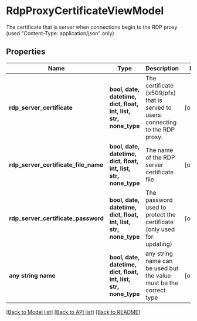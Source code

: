 # RdpProxyCertificateViewModel

The certificate that is server when connections begin to the RDP proxy (used \"Content-Type: application/json\" only)

## Properties
Name | Type | Description | Notes
------------ | ------------- | ------------- | -------------
**rdp_server_certificate** | **bool, date, datetime, dict, float, int, list, str, none_type** | The certificate (x509/pfx) that is served to users connecting to the RDP proxy. | [optional] 
**rdp_server_certificate_file_name** | **bool, date, datetime, dict, float, int, list, str, none_type** | The name of the RDP server certificate file | [optional] 
**rdp_server_certificate_password** | **bool, date, datetime, dict, float, int, list, str, none_type** | The password used to protect the certificate (only used for updating) | [optional] 
**any string name** | **bool, date, datetime, dict, float, int, list, str, none_type** | any string name can be used but the value must be the correct type | [optional]

[[Back to Model list]](../README.md#documentation-for-models) [[Back to API list]](../README.md#documentation-for-api-endpoints) [[Back to README]](../README.md)


